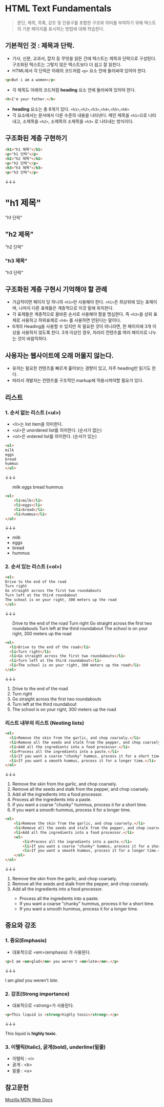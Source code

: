# HTML Text Fundamentals
> 문단, 제목, 목록, 강조 및 인용구를 포함한 구조와 의미를 부여하기 위해 텍스트의 기본 페이지를 표시하는 방법에 대해 학습한다.

## 기본적인 것 : 제목과 단락.
* 기사, 신문, 교과서, 잡지 등 무엇을 읽든 간에 텍스트는 제목과 단락으로 구성된다. 구조화된 텍스트는 그렇지 않은 텍스트보다 더 쉽고 잘 읽힌다.
* HTML에서 각 단락은 아래의 코드처럼 <code>&lt;p&gt;</code> 요소 안에 둘러싸여 있어야 한다.

```html
<p>But i am a women</p>
```

* 각 제목도 아래의 코드처럼 **heading** 요소 안에 둘러싸여 있어야 한다. 

```html
<h>I'm your father.</h>
```

* **heading** 요소는 총 6개가 있다. <code>&lt;h1&gt;</code>,<code>&lt;h2&gt;</code>,<code>&lt;h3&gt;</code>,<code>&lt;h4&gt;</code>,<code>&lt;h5&gt;</code>,<code>&lt;h6&gt;</code>
* 각 요소에서는 문서에서 다른 수준의 내용을 나타낸다. 메인 제목을 <code>&lt;h1&gt;</code>으로 나타내고, 소제목을 <code>&lt;h2&gt;</code>, 소제목의 소제목을 <code>&lt;h3&gt;</code> 로 나타내는 방식이다.
## 구조화된 계층 구현하기

```html
<h1>"h1 제목"</h1>
<p>"h1 단락"</p>
<h2>"h2 제목"</h2>
<p>"h2 단락"</p>
<h3>"h3 제목"</h3>
<p>"h3 단락"</p>
```

↓↓↓
<h1>"h1 제목"</h1>
<p>"h1 단락"</p>
<h2>"h2 제목"</h2>
<p>"h2 단락"</p>
<h3>"h3 제목" </h3>
<p>"h3 단락"</p>

## 구조화된 계층 구현시 기억해야 할 관례
<ul>
    <li>가급적이면 페이지 당 하나의 <code>&lt;h1&gt;</code>만 사용해야 한다. <code>&lt;h1&gt;</code>은 최상위에 있는 표제이며, 나머지 다른 표제들은 계층적으로 이것 밑에 위치한다.</li>
    <li>각 표제들은 계층적으로 올바른 순서로 사용해야 함을 명심한다. 즉 <code>&lt;h3&gt;</code>을 상위 표제로 사용하고 하위표제로 <code>&lt;h4&gt;</code> 를 사용하면 안된다는 말이다.</li>
    <li>6개의 Heading을 사용할 수 있지만 꼭 필요한 것이 아니라면, 한 페이지에 3개 이상을 사용하지 않도록 한다. 3개 이상인 경우, 차라리 컨텐츠를 여러 페이지로 나누는 것이 바람직하다. </li>
</ul>

## 사용자는 웹사이트에 오래 머물지 않는다.
* 유저는 필요한 컨텐츠를 빠르게 훑어보는 경향이 있고, 자주 heading만 읽기도 한다.
* 따라서 개발자는 컨텐츠를 구조적인 markup에 적용시켜야할 필요가 있다.

## 리스트
### 1. 순서 없는 리스트 (&lt;ul&gt;)
* &lt;li&gt;는 list item을 의미한다.
* &lt;ul&gt;은 unordered list를 의미한다. (순서가 없는)
* &lt;ol&gt;은 ordered list를 의미한다. (순서가 있는)

```html
<ul>
milk
eggs
bread
hummus
</ul>
```

↓↓↓
<ul>
milk
eggs
bread
hummus
</ul>

```html
<ul>
    <li>milk</li>
    <li>eggs</li>
    <li>bread</li>
    <li>hummus</li>
</ul>
```

↓↓↓
<ul>
    <li>milk</li>
    <li>eggs</li>
    <li>bread</li>
    <li>hummus</li>
</ul>

### 2. 순서 있는 리스트 (&lt;ol&gt;)

```html
<ol>
Drive to the end of the road
Turn right
Go straight across the first two roundabouts
Turn left at the third roundabout
The school is on your right, 300 meters up the road
</ol>
```

↓↓↓
<ol>
Drive to the end of the road
Turn right
Go straight across the first two roundabouts
Turn left at the third roundabout
The school is on your right, 300 meters up the road
</ol>

```html
<ol>
  <li>Drive to the end of the road</li>
  <li>Turn right</li>
  <li>Go straight across the first two roundabouts</li>
  <li>Turn left at the third roundabout</li>
  <li>The school is on your right, 300 meters up the road</li>
</ol>
```

↓↓↓
<ol>
  <li>Drive to the end of the road</li>
  <li>Turn right</li>
  <li>Go straight across the first two roundabouts</li>
  <li>Turn left at the third roundabout</li>
  <li>The school is on your right, 300 meters up the road</li>
</ol>

### 리스트 내부의 리스트 (Nesting lists)

```html
<ol>
  <li>Remove the skin from the garlic, and chop coarsely.</li>
  <li>Remove all the seeds and stalk from the pepper, and chop coarsely.</li>
  <li>Add all the ingredients into a food processor.</li>
  <li>Process all the ingredients into a paste.</li>
  <li>If you want a coarse "chunky" hummus, process it for a short time.</li>
  <li>If you want a smooth hummus, process it for a longer time.</li>
</ol>
```

↓↓↓
<ol>
  <li>Remove the skin from the garlic, and chop coarsely.</li>
  <li>Remove all the seeds and stalk from the pepper, and chop coarsely.</li>
  <li>Add all the ingredients into a food processor.</li>
  <li>Process all the ingredients into a paste.</li>
  <li>If you want a coarse "chunky" hummus, process it for a short time.</li>
  <li>If you want a smooth hummus, process it for a longer time.</li>
</ol>

```html
<ol>
    <li>Remove the skin from the garlic, and chop coarsely.</li>
    <li>Remove all the seeds and stalk from the pepper, and chop coarsely.</li>
    <li>Add all the ingredients into a food processor.</li>
    <ul>
        <li>Process all the ingredients into a paste.</li>
        <li>If you want a coarse "chunky" hummus, process it for a short time.</li>
        <li>If you want a smooth hummus, process it for a longer time.</li>
    </ul>
</ol>
```

↓↓↓
<ol>
    <li>Remove the skin from the garlic, and chop coarsely.</li>
    <li>Remove all the seeds and stalk from the pepper, and chop coarsely.</li>
    <li>Add all the ingredients into a food processor.</li>
    <ul>
        <li>Process all the ingredients into a paste.</li>
        <li>If you want a coarse "chunky" hummus, process it for a short time.</li>
        <li>If you want a smooth hummus, process it for a longer time.</li>
    </ul>
</ol>

## 중요와 강조
### 1. 중요(Emphasis)
* 대표적으로 &lt;em&gt;(emphasis) 가 사용된다.

```html
<p>I am <em>glad</em> you weren't <em>late</em>.</p>
```

↓↓↓
<p>I am <em>glad</em> you weren't <em>late</em>.</p>

### 2. 강조(Strong importance)
* 대표적으로 &lt;strong&gt;가 사용된다.

```html
<p>This liquid is <strong>highly toxic</strong>.</p>
```

↓↓↓
<p>This liquid is <strong>highly toxic</strong>.</p>

### 3. 이탤릭(Italic), 굵게(bold), underline(밑줄)
* 이탤릭 : &lt;i&gt;
* 굵게 : &lt;b&gt;
* 밑줄 : &lt;u&gt;

## 참고문헌
[Mozilla MDN Web Docs](https://developer.mozilla.org/ko/docs/Learn/HTML/Introduction_to_HTML/HTML_text_fundamentals)